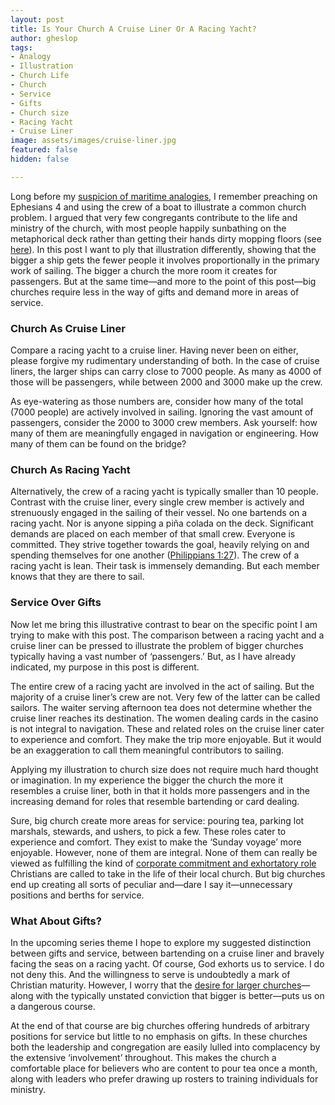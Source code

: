 ```yaml
---
layout: post
title: Is Your Church A Cruise Liner Or A Racing Yacht?
author: gheslop
tags:
- Analogy
- Illustration
- Church Life
- Church
- Service
- Gifts
- Church size
- Racing Yacht
- Cruise Liner
image: assets/images/cruise-liner.jpg
featured: false
hidden: false

---
```

Long before my [suspicion of maritime analogies](https://rekindle.co.za/content/some-misgivings-about-andrew-heards-lifeboat-analogy/ "Andrew Heard's Lifeboat Analogy"), I remember preaching on Ephesians 4 and using the crew of a boat to illustrate a common church problem. I argued that very few congregants contribute to the life and ministry of the church, with most people happily sunbathing on the metaphorical deck rather than getting their hands dirty mopping floors (see [here](https://rekindle.co.za/content/why-we-dont-serve-in-the-church/ "Why We Don't Serve")). In this post I want to ply that illustration differently, showing that the bigger a ship gets the fewer people it involves proportionally in the primary work of sailing. The bigger a church the more room it creates for passengers. But at the same time—and more to the point of this post—big churches require less in the way of gifts and demand more in areas of service.

### Church As Cruise Liner

Compare a racing yacht to a cruise liner. Having never been on either, please forgive my rudimentary understanding of both. In the case of cruise liners, the larger ships can carry close to 7000 people. As many as 4000 of those will be passengers, while between 2000 and 3000 make up the crew.

As eye-watering as those numbers are, consider how many of the total (7000 people) are actively involved in sailing. Ignoring the vast amount of passengers, consider the 2000 to 3000 crew members. Ask yourself: how many of them are meaningfully engaged in navigation or engineering. How many of them can be found on the bridge?

### Church As Racing Yacht

Alternatively, the crew of a racing yacht is typically smaller than 10 people. Contrast with the cruise liner, every single crew member is actively and strenuously engaged in the sailing of their vessel. No one bartends on a racing yacht. Nor is anyone sipping a piña colada on the deck. Significant demands are placed on each member of that small crew. Everyone is committed. They strive together towards the goal, heavily relying on and spending themselves for one another ([Philippians 1:27](https://rekindle.co.za/content/2020-07-20-philippians-1-27-30-devotional "Philippians 1:27-30")). The crew of a racing yacht is lean. Their task is immensely demanding. But each member knows that they are there to sail.

### Service Over Gifts

Now let me bring this illustrative contrast to bear on the specific point I am trying to make with this post. The comparison between a racing yacht and a cruise liner can be pressed to illustrate the problem of bigger churches typically having a vast number of ‘passengers.’ But, as I have already indicated, my purpose in this post is different.

The entire crew of a racing yacht are involved in the act of sailing. But the majority of a cruise liner’s crew are not. Very few of the latter can be called sailors. The waiter serving afternoon tea does not determine whether the cruise liner reaches its destination. The women dealing cards in the casino is not integral to navigation. These and related roles on the cruise liner cater to experience and comfort. They make the trip more enjoyable. But it would be an exaggeration to call them meaningful contributors to sailing.

Applying my illustration to church size does not require much hard thought or imagination. In my experience the bigger the church the more it resembles a cruise liner, both in that it holds more passengers and in the increasing demand for roles that resemble bartending or card dealing.

Sure, big church create more areas for service: pouring tea, parking lot marshals, stewards, and ushers, to pick a few. These roles cater to experience and comfort. They exist to make the ‘Sunday voyage’ more enjoyable. However, none of them are integral. None of them can really be viewed as fulfilling the kind of [corporate commitment and exhortatory role](https://rekindle.co.za/content/why-bother-with-church/ "Why Bother With Church?") Christians are called to take in the life of their local church. But big churches end up creating all sorts of peculiar and—dare I say it—unnecessary positions and berths for service.

### What About Gifts?

In the upcoming series theme I hope to explore my suggested distinction between gifts and service, between bartending on a cruise liner and bravely facing the seas on a racing yacht. Of course, God exhorts us to service. I do not deny this. And the willingness to serve is undoubtedly a mark of Christian maturity. However, I worry that the [desire for larger churches](https://africa.thegospelcoalition.org/article/pastor-why-do-you-want-a-big-church/ "Pastor, Why Do You Want A Big Church?")—along with the typically unstated conviction that bigger is better—puts us on a dangerous course.

At the end of that course are big churches offering hundreds of arbitrary positions for service but little to no emphasis on gifts. In these churches both the leadership and congregation are easily lulled into complacency by the extensive ‘involvement’ throughout. This makes the church a comfortable place for believers who are content to pour tea once a month, along with leaders who prefer drawing up rosters to training individuals for ministry.
